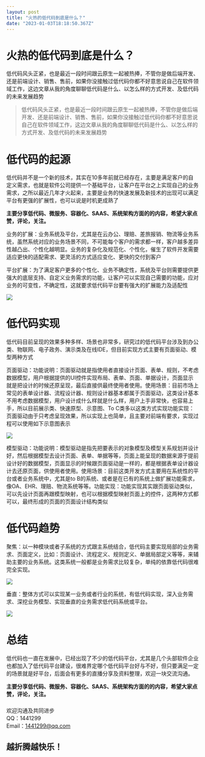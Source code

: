 ```yaml
---
layout: post
title: "火热的低代码到底是什么？"
date: "2023-01-03T18:18:50.367Z"
---
```

火热的低代码到底是什么？
============

低代码风头正紧，也是最近一段时间跟云原生一起被热捧，不管你是做后端开发、还是前端设计、销售、售前，如果你没接触过低代码你都不好意思说自己在软件领域工作，这边文章从我的角度聊聊低代码是什么、以怎么样的方式开发、及低代码的未来发展趋势

> 低代码风头正紧，也是最近一段时间跟云原生一起被热捧，不管你是做后端开发、还是前端设计、销售、售前，如果你没接触过低代码你都不好意思说自己在软件领域工作，这边文章从我的角度聊聊低代码是什么、以怎么样的方式开发、及低代码的未来发展趋势

低代码的起源
======

低代码并不是一个新的技术，其实在10多年前就已经存在，主要是满足客户的自定义需求，也就是软件公司提供一个基础平台，让客户在平台之上实现自己的业务需求，之所以最近几年才火起来，主要是业务的快速发展及新技术的出现可以满足平台有更强的扩展性，也可以说是时机更成熟了

**主要分享低代码、微服务、容器化、SAAS‬、系统架构方面的的‬内容‬‬，希望‬大家‬点赞‬，评论，关注‬。**

业务的扩展：业务系统及平台，尤其是在云办公、理赔、差旅报销、物流等业务系统，虽然系统对应的业务场景不同，不可能每个客户的需求都一样，客户越多差异性越凸出、个性化越明显。业务的复杂化及规范化、个性化，催生了软件开发需要适应更快的适配需求、更灵活的方式适应变化、更快的交付到客户

平台扩展：为了满足客户更多的个性化、业务不确定性，系统及平台则需要提供更强大的底层支持、自定义业务需求的功能，让客户可以实现自己需要的功能，应对业务的可变性，不确定性，这就要求低代码平台要有强大的扩展能力及适配性

![](https://mp.toutiao.com/mp/agw/article_material/open_image/get?code=ZjUyMjUzMWQ3Njg2NGI0NmY4ODI2NDhjZGE2NzA3ZTUsMTY3MjczMjc3NDk4Ng==)

低代码实现
=====

低代码目前呈现的效果多种多样、场景也非常多，研究过的低代码平台涉及到办公类、物联网、电子政务、演示类及在线IDE，但目前实现方式主要有页面驱动、模型两种方式

页面驱动：功能说明：页面驱动就是指使用者直接设计页面、表单、规则，不考虑数据模型，用户根据提供的UI控件实现布局、表单、页面、单据设计，页面显示就是把设计的时候还原呈现，最后直接供最终使用者使用。使用场景：目前市场上常见的表单设计器、流程设计器、规则设计器基本都属于页面驱动，这类设计基本不用考虑数据模型，用户设计成什么样就是什么样，用户上手非常快，也容易上手，所以目前展示类、快速原型、示意图、To C类多以这类方式实现功能实现：页面驱动由于只考虑呈现效果，所以实现上也简单，且主要对前端有要求，实现过程可以使用如下示意图表示

![](https://mp.toutiao.com/mp/agw/article_material/open_image/get?code=OTkwYmJlMjZjYmMzMGQ4MmYwODQ3ZDRhYjc2ZmRkMTMsMTY3MjczMjc3NDk4Ng==)

模型驱动：功能说明：模型驱动是指先把要表示的对象模型及模型关系规划并设计好，然后根据模型去设计页面、表单、单据等等，页面上能呈现的数据来源于提前设计好的数据模型，页面显示的时候跟页面驱动是一样的，都是根据表单设计器设计去还原页面，供使用者使用。使用场景：目前这类开发方式主要用在系统性的平台或者业务系统中，尤其是to B的系统、或者是在已有的系统上做扩展功能需求，像OA、EHR、理赔、物流系统等等。功能实现：功能实现其实跟页面驱动类似，可以先设计页面再跟模型映射，也可以根据模型映射页面上的控件，这两种方式都可以，最终形成的页面的页面设计结构类似

低代码趋势
=====

聚焦：以一种模块或者子系统的方式跟主系统结合，低代码主要实现局部的业务需求、页面定义，比如：页面设计、流程定义、规则定义、单据局部定义等等，来辅助主要的业务系统。这类系统一般都是业务需求比较复杂，单纯的依靠低代码很难完全实现。

![](https://mp.toutiao.com/mp/agw/article_material/open_image/get?code=MDJkYTA3YjMwNzQ4MWQxNzVmMjVkNjQ0MDA4NTA5ZjksMTY3MjczMjc3NDk4Ng==)

垂直：整体方式可以实现某一业务或者行业的系统，有低代码实现，深入业务需求、深挖业务模型、实现垂直的业务需求低代码系统或平台。

![](https://mp.toutiao.com/mp/agw/article_material/open_image/get?code=MTZlODViNzMxZjJkNzhiMzViNDBkNjAxYWNhOGE2NDAsMTY3MjczMjc3NDk4Ng==)

总结
==

低代码也一直在发展中，已经出现了不少的低代码平台，尤其是几个头部软件企业也都加入了低代码平台建设，很难界定哪个低代码平台好与不好，但只要满足一定的场景就是好平台，后面会有更多的直播分享及资料整理，欢迎一块交流沟通。

**主要分享低代码、微服务、容器化、SAAS‬、系统架构方面的的‬内容‬‬，希望‬大家‬点赞‬，评论，关注‬。**

###   
欢迎沟通及共同进步  
QQ：1441299  
Email：1441299@qq.com  

越折腾越快乐！
-------
